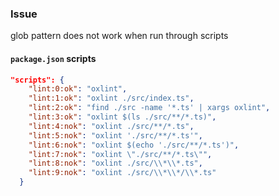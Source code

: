 ### Issue

glob pattern does not work when run through scripts

#### `package.json` scripts
```json
"scripts": {
    "lint:0:ok": "oxlint",
    "lint:1:ok": "oxlint ./src/index.ts",
    "lint:2:ok": "find ./src -name '*.ts' | xargs oxlint",
    "lint:3:ok": "oxlint $(ls ./src/**/*.ts)",
    "lint:4:nok": "oxlint ./src/**/*.ts",
    "lint:5:nok": "oxlint './src/**/*.ts'",
    "lint:6:nok": "oxlint $(echo './src/**/*.ts')",
    "lint:7:nok": "oxlint \"./src/**/*.ts\"",
    "lint:8:nok": "oxlint ./src/\\*\\*.ts",
    "lint:9:nok": "oxlint ./src/\\*\\*/\\*.ts"
  }
```
